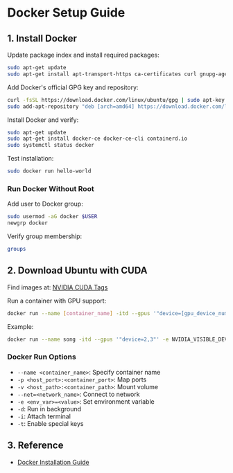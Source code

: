 # Docker Setup Guide

## 1. Install Docker

Update package index and install required packages:

```bash
sudo apt-get update
sudo apt-get install apt-transport-https ca-certificates curl gnupg-agent software-properties-common
```

Add Docker's official GPG key and repository:

```bash
curl -fsSL https://download.docker.com/linux/ubuntu/gpg | sudo apt-key add -
sudo add-apt-repository "deb [arch=amd64] https://download.docker.com/linux/ubuntu $(lsb_release -cs) stable"
```

Install Docker and verify:

```bash
sudo apt-get update
sudo apt-get install docker-ce docker-ce-cli containerd.io
sudo systemctl status docker
```

Test installation:

```bash
sudo docker run hello-world
```

### Run Docker Without Root

Add user to Docker group:

```bash
sudo usermod -aG docker $USER
newgrp docker
```

Verify group membership:

```bash
groups
```

## 2. Download Ubuntu with CUDA

Find images at: [NVIDIA CUDA Tags](https://hub.docker.com/r/nvidia/cuda/tags)

Run a container with GPU support:

```bash
docker run --name [container_name] -itd --gpus '"device=[gpu_device_numbers]"' -e NVIDIA_VISIBLE_DEVICES=[gpu_device_numbers] --shm-size=[RAM_size] -v [/your/directory]:/workspace [image] /bin/bash
```

Example:

```bash
docker run --name song -itd --gpus '"device=2,3"' -e NVIDIA_VISIBLE_DEVICES=2,3 --shm-size=32G -v /media/seonkyu/WORKSPACE:/workspace nvidia/cuda:11.2.2-devel-ubuntu20.04 /bin/bash
```

### Docker Run Options

- `--name <container_name>`: Specify container name
- `-p <host_port>:<container_port>`: Map ports
- `-v <host_path>:<container_path>`: Mount volume
- `--net=<network_name>`: Connect to network
- `-e <env_var>=<value>`: Set environment variable
- `-d`: Run in background
- `-i`: Attach terminal
- `-t`: Enable special keys

## 3. Reference

- [Docker Installation Guide](https://haesoo9410.tistory.com/380)
